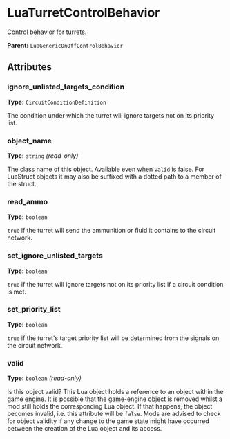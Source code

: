 # LuaTurretControlBehavior

Control behavior for turrets.

**Parent:** `LuaGenericOnOffControlBehavior`

## Attributes

### ignore_unlisted_targets_condition

**Type:** `CircuitConditionDefinition`

The condition under which the turret will ignore targets not on its priority list.

### object_name

**Type:** `string` _(read-only)_

The class name of this object. Available even when `valid` is false. For LuaStruct objects it may also be suffixed with a dotted path to a member of the struct.

### read_ammo

**Type:** `boolean`

`true` if the turret will send the ammunition or fluid it contains to the circuit network.

### set_ignore_unlisted_targets

**Type:** `boolean`

`true` if the turret will ignore targets not on its priority list if a circuit condition is met.

### set_priority_list

**Type:** `boolean`

`true` if the turret's target priority list will be determined from the signals on the circuit network.

### valid

**Type:** `boolean` _(read-only)_

Is this object valid? This Lua object holds a reference to an object within the game engine. It is possible that the game-engine object is removed whilst a mod still holds the corresponding Lua object. If that happens, the object becomes invalid, i.e. this attribute will be `false`. Mods are advised to check for object validity if any change to the game state might have occurred between the creation of the Lua object and its access.


